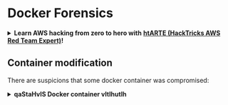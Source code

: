 # Docker Forensics

<details>

<summary><strong>Learn AWS hacking from zero to hero with</strong> <a href="https://training.hacktricks.xyz/courses/arte"><strong>htARTE (HackTricks AWS Red Team Expert)</strong></a><strong>!</strong></summary>

Other ways to support HackTricks:

* If you want to see your **company advertised in HackTricks** or **download HackTricks in PDF** Check the [**SUBSCRIPTION PLANS**](https://github.com/sponsors/carlospolop)!
* Get the [**official PEASS & HackTricks swag**](https://peass.creator-spring.com)
* Discover [**The PEASS Family**](https://opensea.io/collection/the-peass-family), our collection of exclusive [**NFTs**](https://opensea.io/collection/the-peass-family)
* **Join the** 💬 [**Discord group**](https://discord.gg/hRep4RUj7f) or the [**telegram group**](https://t.me/peass) or **follow** us on **Twitter** 🐦 [**@hacktricks_live**](https://twitter.com/hacktricks_live)**.**
* **Share your hacking tricks by submitting PRs to the** [**HackTricks**](https://github.com/carlospolop/hacktricks) and [**HackTricks Cloud**](https://github.com/carlospolop/hacktricks-cloud) github repos.

</details>

## Container modification

There are suspicions that some docker container was compromised:

<details>

<summary><strong>qaStaHvIS Docker container vItlhutlh</strong></summary>
```bash
docker ps
CONTAINER ID        IMAGE               COMMAND             CREATED             STATUS              PORTS               NAMES
cc03e43a052a        lamp-wordpress      "./run.sh"          2 minutes ago       Up 2 minutes        80/tcp              wordpress
```
**tlhIngan Hol:**

**ghItlh:** *'ejwI'ghom* **container** *vItlhutlh* **modifications** *ghaH* **image** *DajatlhlaH** *vaj* **jImej** *ghItlh* **find** *lajvam** *jatlhlaH**:

**English:**

You can easily **find the modifications done to this container with regards to the image** with:
```bash
docker diff wordpress
C /var
C /var/lib
C /var/lib/mysql
A /var/lib/mysql/ib_logfile0
A /var/lib/mysql/ib_logfile1
A /var/lib/mysql/ibdata1
A /var/lib/mysql/mysql
A /var/lib/mysql/mysql/time_zone_leap_second.MYI
A /var/lib/mysql/mysql/general_log.CSV
...
```
In the previous command **C** means **Changed** and **A,** **Added**.\
If you find that some interesting file like `/etc/shadow` was modified you can download it from the container to check for malicious activity with:

**C** means **Qap** and **A,** **Qav**.\
If you find that some interesting file like `/etc/shadow` was modified you can download it from the container to check for malicious activity with:
```bash
docker cp wordpress:/etc/shadow.
```
**ghItlhvam** **vItlhutlh** **vaj** **vItlhutlh** **vaj** **vItlhutlh** **vaj** **vItlhutlh** **vaj** **vItlhutlh** **vaj** **vItlhutlh** **vaj** **vItlhutlh** **vaj** **vItlhutlh** **vaj** **vItlhutlh** **vaj** **vItlhutlh** **vaj** **vItlhutlh** **vaj** **vItlhutlh** **vaj** **vItlhutlh** **vaj** **vItlhutlh** **vaj** **vItlhutlh** **vaj** **vItlhutlh** **vaj** **vItlhutlh** **vaj** **vItlhutlh** **vaj** **vItlhutlh** **vaj** **vItlhutlh** **vaj** **vItlhutlh** **vaj** **vItlhutlh** **vaj** **vItlhutlh** **vaj** **vItlhutlh** **vaj** **vItlhutlh** **vaj** **vItlhutlh** **vaj** **vItlhutlh** **vaj** **vItlhutlh** **vaj** **vItlhutlh** **vaj** **vItlhutlh** **vaj** **vItlhutlh** **vaj** **vItlhutlh** **vaj** **vItlhutlh** **vaj** **vItlhutlh** **vaj** **vItlhutlh** **vaj** **vItlhutlh** **vaj** **vItlhutlh** **vaj** **vItlhutlh** **vaj** **vItlhutlh** **vaj** **vItlhutlh** **vaj** **vItlhutlh** **vaj** **vItlhutlh** **vaj** **vItlhutlh** **vaj** **vItlhutlh** **vaj** **vItlhutlh** **vaj** **vItlhutlh** **vaj** **vItlhutlh** **vaj** **vItlhutlh** **vaj** **vItlhutlh** **vaj** **vItlhutlh** **vaj** **vItlhutlh** **vaj** **vItlhutlh** **vaj** **vItlhutlh** **vaj** **vItlhutlh** **vaj** **vItlhutlh** **vaj** **vItlhutlh** **vaj** **vItlhutlh** **vaj** **vItlhutlh** **vaj** **vItlhutlh** **vaj** **vItlhutlh** **vaj** **vItlhutlh** **vaj** **vItlhutlh** **vaj** **vItlhutlh** **vaj** **vItlhutlh** **vaj** **vItlhutlh** **vaj** **vItlhutlh** **vaj** **vItlhutlh** **vaj** **vItlhutlh** **vaj** **vItlhutlh** **vaj** **vItlhutlh** **vaj** **vItlhutlh** **vaj** **vItlhutlh** **vaj** **vItlhutlh** **vaj** **vItlhutlh** **vaj** **vItlhutlh** **vaj** **vItlhutlh** **vaj** **vItlhutlh** **vaj** **vItlhutlh** **vaj** **vItlhutlh** **vaj** **vItlhutlh** **vaj** **vItlhutlh** **vaj** **vItlhutlh** **vaj** **vItlhutlh** **vaj** **vItlhutlh** **vaj** **vItlhutlh** **vaj** **vItlhutlh** **vaj** **vItlhutlh** **vaj** **vItlhutlh** **vaj** **vItlhutlh** **vaj** **vItlhutlh** **vaj** **vItlhutlh** **vaj** **vItlhutlh** **vaj** **vItlhutlh** **vaj** **vItlhutlh** **vaj** **vItlhutlh** **vaj** **vItlhutlh** **vaj** **vItlhutlh** **vaj** **vItlhutlh** **vaj** **vItlhutlh** **vaj** **vItlhutlh** **vaj** **vItlhutlh** **vaj** **vItlhutlh** **vaj** **vItlhutlh** **vaj** **vItlhutlh** **vaj** **vItlhutlh** **vaj** **vItlhutlh** **vaj** **vItlhutlh** **vaj** **vItlhutlh** **vaj** **vItlhutlh** **vaj** **vItlhutlh** **vaj** **vItlhutlh** **vaj** **vItlhutlh** **vaj** **vItlhutlh** **vaj** **vItlhutlh** **vaj** **vItlhutlh** **vaj** **vItlhutlh** **vaj** **vItlhutlh** **vaj** **vItlhutlh** **vaj** **vItlhutlh** **vaj** **vItlhutlh** **vaj** **vItlhutlh** **vaj** **vItlhutlh** **vaj** **vItlhutlh** **vaj** **vItlhutlh** **vaj** **vItlhutlh** **vaj** **vItlhutlh** **vaj** **vItlhutlh** **vaj** **vItlhutlh** **vaj** **vItlhutlh** **vaj** **vItlhutlh** **vaj** **vItlhutlh** **vaj** **vItlhutlh** **vaj** **vItlhutlh** **vaj** **vItlhutlh** **vaj** **vItlhutlh** **vaj** **vItlhutlh** **vaj** **vItlhutlh** **vaj** **vItlhutlh** **vaj** **vItlhutlh** **vaj** **vItlhutlh** **vaj** **vItlhutlh** **vaj** **vItlhutlh** **vaj** **vItlhutlh** **vaj** **vItlhutlh** **vaj** **vItlhutlh** **vaj** **vItlhutlh** **vaj** **vItlhutlh** **vaj** **vItlhutlh** **vaj** **vItlhutlh** **vaj** **vItlhutlh** **vaj** **vItlhutlh** **vaj** **vItlhutlh** **vaj** **vItlhutlh** **vaj** **vItlhutlh** **vaj** **vItlhutlh** **vaj** **vItlhutlh** **vaj** **vItlhutlh** **vaj** **vItlhutlh** **vaj** **vItlhutlh** **vaj** **vItlhutlh** **vaj** **vItlhutlh** **vaj** **vItlhutlh** **vaj** **vItlhutlh** **vaj** **vItlhutlh** **vaj** **vItlhutlh** **vaj** **vItlhutlh** **vaj** **vItlhutlh** **vaj** **vItlhutlh** **vaj** **vItlhutlh** **vaj** **vItlhutlh** **vaj** **vItlhutlh** **vaj** **vItlhutlh** **vaj** **vItlhutlh** **vaj** **vItlhutlh** **vaj** **vItlhutlh** **vaj** **vItlhutlh** **vaj** **vItlhutlh** **vaj** **vItlhutlh** **vaj** **vItlhutlh** **vaj** **vItlhutlh** **vaj** **vItlhutlh** **vaj** **vItlhutlh** **vaj** **vItlhutlh** **vaj** **vItlhutlh** **vaj** **vItlhutlh** **vaj** **vItlhutlh** **vaj** **vItlhutlh** **vaj** **vItlhutlh** **vaj** **vItlhutlh** **vaj** **vItlhutlh** **vaj** **vItlhutlh** **vaj** **vItlhutlh** **vaj** **vItlhutlh** **vaj** **vItlhutlh** **vaj** **vItlhutlh** **vaj** **vItlhutlh** **vaj** **vItlhutlh** **vaj** **vItlhutlh** **vaj** **vItlhutlh** **vaj** **vItlhutlh** **vaj** **vItlhutlh** **vaj** **vItlhutlh** **vaj** **vItlhutlh** **vaj** **vItlhutlh** **vaj** **vItlhutlh** **vaj** **vItlhutlh** **vaj** **vItlhutlh** **vaj** **vItlhutlh** **vaj** **vItlhutlh** **vaj** **vItlhutlh** **vaj** **vItlhutlh** **vaj** **vItlhutlh** **vaj** **vItlhutlh** **vaj** **vItlhutlh** **vaj** **vItlhutlh** **vaj** **vItlhutlh** **vaj** **vItlhutlh** **vaj** **vItlhutlh** **vaj** **vItlhutlh** **vaj** **vItlhutlh** **vaj** **vItlhutlh** **vaj** **vItlhutlh** **vaj** **vItlhutlh** **vaj** **vItlhutlh** **vaj** **vItlhutlh** **vaj** **vItlhutlh** **vaj** **vItlhutlh** **vaj** **vItlhutlh** **vaj** **vItlhutlh** **vaj** **vItlhutlh** **vaj** **vItlhutlh** **vaj** **vItlhutlh** **vaj** **vItlhutlh** **vaj** **vItlhutlh** **vaj** **vItlhutlh** **vaj** **vItlhutlh** **vaj** **vItlhutlh** **vaj** **vItlhutlh** **vaj** **vItlhutlh** **vaj** **vItlhutlh** **vaj** **vItlhutlh** **vaj** **vItlhutlh** **vaj** **vItlhutlh** **vaj** **vItlhutlh** **vaj** **vItlhutlh** **vaj** **vItlhutlh** **vaj** **vItlhutlh** **vaj** **vItlhutlh** **vaj** **vItlhutlh** **vaj** **vItlhutlh** **vaj** **vItlhutlh** **vaj** **vItlhutlh** **vaj** **vItlhutlh** **vaj** **vItlhutlh** **vaj** **vItlhutlh** **vaj** **vItlhutlh** **vaj** **vItlhutlh** **vaj** **vItlhutlh** **vaj** **vItlhutlh** **vaj** **vItlhutlh** **vaj** **vItlhutlh** **vaj** **vItlhutlh** **vaj** **vItlhutlh** **vaj** **vItlhutlh** **vaj** **vItlhutlh** **vaj** **vItlhutlh** **vaj** **vItlhutlh** **vaj** **vItlhutlh** **vaj** **vItlhutlh** **vaj** **vItlhutlh** **vaj** **vItlhutlh** **vaj** **vItlhutlh** **vaj** **vItlhutlh** **vaj** **vItlhutlh** **vaj** **vItlhutlh** **vaj** **vItlhutlh** **vaj** **vItlhutlh** **vaj** **vItlhutlh** **vaj** **vItlhutlh** **vaj** **vItlhutlh** **vaj** **vItlhutlh** **vaj** **vItlhutlh** **vaj** **vItlhutlh** **vaj** **vItlhutlh** **vaj** **vItlhutlh** **vaj** **vItlhutlh** **vaj** **vItlhutlh** **vaj** **vItlhutlh** **vaj** **vItlhutlh** **vaj** **vItlhutlh** **vaj** **vItlhutlh** **vaj** **vItlhutlh** **vaj** **vItlhutlh** **vaj** **vItlhutlh** **vaj** **vItlhutlh** **vaj** **vItlhutlh** **vaj** **vItlhutlh** **vaj** **vItlhutlh** **vaj** **vItlhutlh** **vaj** **vItlhutlh** **vaj** **vItlhutlh** **vaj** **vItlhutlh** **vaj** **vItlhutlh** **vaj** **vItlhutlh** **vaj** **vItlhutlh** **vaj** **vItlhutlh** **vaj** **vItlhutlh** **vaj** **vItlhutlh** **vaj** **vItlhutlh** **vaj** **vItlhutlh** **vaj** **vItlhutlh** **vaj** **vItlhutlh** **vaj** **vItlhutlh** **vaj** **vItlhutlh** **vaj** **vItlhutlh** **vaj** **vItlhutlh** **vaj** **vItlhutlh** **vaj** **vItlhutlh** **vaj** **vItlhutlh** **vaj** **vItlhutlh** **vaj** **vItlhutlh** **vaj** **vItlhutlh** **vaj** **vItlhutlh** **vaj** **vItlhutlh** **vaj** **vItlhutlh** **vaj** **vItlhutlh** **vaj** **vItlhutlh** **vaj** **vItlhutlh** **vaj** **vItlhutlh** **vaj** **vItlhutlh** **vaj** **vItlhutlh** **vaj** **vItlhutlh** **vaj** **vItlhutlh** **vaj** **vItlhutlh** **vaj** **vItlhutlh** **vaj** **vItlhutlh** **vaj** **vItlhutlh** **vaj** **vItlhutlh** **vaj** **vItlhutlh** **vaj** **vItlhutlh** **vaj** **vItlhutlh** **vaj** **vItlhutlh** **vaj** **vItlhutlh** **vaj** **vItlhutlh** **vaj** **vItlhutlh** **vaj** **vItlhutlh** **vaj** **vItlhutlh** **vaj** **vItlhutlh** **vaj** **vItlhutlh** **vaj** **vItlhutlh** **vaj** **vItlhutlh** **vaj** **vItlhutlh** **vaj** **vItlhutlh** **vaj** **vItlhutlh** **vaj** **vItlhutlh** **vaj** **
```bash
docker run -d lamp-wordpress
docker cp b5d53e8b468e:/etc/shadow original_shadow #Get the file from the newly created container
diff original_shadow shadow
```
**ghItlhvam** **QaQ** **file** **vItlhutlh** **'e'** **Duj** **'e'** **'ej** **vItlhutlh** **'e'** **'ej** **vItlhutlh** **'e'** **'ej** **vItlhutlh** **'e'** **'ej** **vItlhutlh** **'e'** **'ej** **vItlhutlh** **'e'** **'ej** **vItlhutlh** **'e'** **'ej** **vItlhutlh** **'e'** **'ej** **vItlhutlh** **'e'** **'ej** **vItlhutlh** **'e'** **'ej** **vItlhutlh** **'e'** **'ej** **vItlhutlh** **'e'** **'ej** **vItlhutlh** **'e'** **'ej** **vItlhutlh** **'e'** **'ej** **vItlhutlh** **'e'** **'ej** **vItlhutlh** **'e'** **'ej** **vItlhutlh** **'e'** **'ej** **vItlhutlh** **'e'** **'ej** **vItlhutlh** **'e'** **'ej** **vItlhutlh** **'e'** **'ej** **vItlhutlh** **'e'** **'ej** **vItlhutlh** **'e'** **'ej** **vItlhutlh** **'e'** **'ej** **vItlhutlh** **'e'** **'ej** **vItlhutlh** **'e'** **'ej** **vItlhutlh** **'e'** **'ej** **vItlhutlh** **'e'** **'ej** **vItlhutlh** **'e'** **'ej** **vItlhutlh** **'e'** **'ej** **vItlhutlh** **'e'** **'ej** **vItlhutlh** **'e'** **'ej** **vItlhutlh** **'e'** **'ej** **vItlhutlh** **'e'** **'ej** **vItlhutlh** **'e'** **'ej** **vItlhutlh** **'e'** **'ej** **vItlhutlh** **'e'** **'ej** **vItlhutlh** **'e'** **'ej** **vItlhutlh** **'e'** **'ej** **vItlhutlh** **'e'** **'ej** **vItlhutlh** **'e'** **'ej** **vItlhutlh** **'e'** **'ej** **vItlhutlh** **'e'** **'ej** **vItlhutlh** **'e'** **'ej** **vItlhutlh** **'e'** **'ej** **vItlhutlh** **'e'** **'ej** **vItlhutlh** **'e'** **'ej** **vItlhutlh** **'e'** **'ej** **vItlhutlh** **'e'** **'ej** **vItlhutlh** **'e'** **'ej** **vItlhutlh** **'e'** **'ej** **vItlhutlh** **'e'** **'ej** **vItlhutlh** **'e'** **'ej** **vItlhutlh** **'e'** **'ej** **vItlhutlh** **'e'** **'ej** **vItlhutlh** **'e'** **'ej** **vItlhutlh** **'e'** **'ej** **vItlhutlh** **'e'** **'ej** **vItlhutlh** **'e'** **'ej** **vItlhutlh** **'e'** **'ej** **vItlhutlh** **'e'** **'ej** **vItlhutlh** **'e'** **'ej** **vItlhutlh** **'e'** **'ej** **vItlhutlh** **'e'** **'ej** **vItlhutlh** **'e'** **'ej** **vItlhutlh** **'e'** **'ej** **vItlhutlh** **'e'** **'ej** **vItlhutlh** **'e'** **'ej** **vItlhutlh** **'e'** **'ej** **vItlhutlh** **'e'** **'ej** **vItlhutlh** **'e'** **'ej** **vItlhutlh** **'e'** **'ej** **vItlhutlh** **'e'** **'ej** **vItlhutlh** **'e'** **'ej** **vItlhutlh** **'e'** **'ej** **vItlhutlh** **'e'** **'ej** **vItlhutlh** **'e'** **'ej** **vItlhutlh** **'e'** **'ej** **vItlhutlh** **'e'** **'ej** **vItlhutlh** **'e'** **'ej** **vItlhutlh** **'e'** **'ej** **vItlhutlh** **'e'** **'ej** **vItlhutlh** **'e'** **'ej** **vItlhutlh** **'e'** **'ej** **vItlhutlh** **'e'** **'ej** **vItlhutlh** **'e'** **'ej** **vItlhutlh** **'e'** **'ej** **vItlhutlh** **'e'** **'ej** **vItlhutlh** **'e'** **'ej** **vItlhutlh** **'e'** **'ej** **vItlhutlh** **'e'** **'ej** **vItlhutlh** **'e'** **'ej** **vItlhutlh** **'e'** **'ej** **vItlhutlh** **'e'** **'ej** **vItlhutlh** **'e'** **'ej** **vItlhutlh** **'e'** **'ej** **vItlhutlh** **'e'** **'ej** **vItlhutlh** **'e'** **'ej** **vItlhutlh** **'e'** **'ej** **vItlhutlh** **'e'** **'ej** **vItlhutlh** **'e'** **'ej** **vItlhutlh** **'e'** **'ej** **vItlhutlh** **'e'** **'ej** **vItlhutlh** **'e'** **'ej** **vItlhutlh** **'e'** **'ej** **vItlhutlh** **'e'** **'ej** **vItlhutlh** **'e'** **'ej** **vItlhutlh** **'e'** **'ej** **vItlhutlh** **'e'** **'ej** **vItlhutlh** **'e'** **'ej** **vItlhutlh** **'e'** **'ej** **vItlhutlh** **'e'** **'ej** **vItlhutlh** **'e'** **'ej** **vItlhutlh** **'e'** **'ej** **vItlhutlh** **'e'** **'ej** **vItlhutlh** **'e'** **'ej** **vItlhutlh** **'e'** **'ej** **vItlhutlh** **'e'** **'ej** **vItlhutlh** **'e'** **'ej** **vItlhutlh** **'e'** **'ej** **vItlhutlh** **'e'** **'ej** **vItlhutlh** **'e'** **'ej** **vItlhutlh** **'e'** **'ej** **vItlhutlh** **'e'** **'ej** **vItlhutlh** **'e'** **'ej** **vItlhutlh** **'e'** **'ej** **vItlhutlh** **'e'** **'ej** **vItlhutlh** **'e'** **'ej** **vItlhutlh** **'e'** **'ej** **vItlhutlh** **'e'** **'ej** **vItlhutlh** **'e'** **'ej** **vItlhutlh** **'e'** **'ej** **vItlhutlh** **'e'** **'ej** **vItlhutlh** **'e'** **'ej** **vItlhutlh** **'e'** **'ej** **vItlhutlh** **'e'** **'ej** **vItlhutlh** **'e'** **'ej** **vItlhutlh** **'e'** **'ej** **vItlhutlh** **'e'** **'ej** **vItlhutlh** **'e'** **'ej** **vItlhutlh** **'e'** **'ej** **vItlhutlh** **'e'** **'ej** **vItlhutlh** **'e'** **'ej** **vItlhutlh** **'e'** **'ej** **vItlhutlh** **'e'** **'ej** **vItlhutlh** **'e'** **'ej** **vItlhutlh** **'e'** **'ej** **vItlhutlh** **'e'** **'ej** **vItlhutlh** **'e'** **'ej** **vItlhutlh** **'e'** **'ej** **vItlhutlh** **'e'** **'ej** **vItlhutlh** **'e'** **'ej** **vItlhutlh** **'e'** **'ej** **vItlhutlh** **'e'** **'ej** **vItlhutlh** **'e'** **'ej** **vItlhutlh** **'e'** **'ej** **vItlhutlh** **'e'** **'ej** **vItlhutlh** **'e'** **'ej** **vItlhutlh** **'e'** **'ej** **vItlhutlh** **'e'** **'ej** **vItlhutlh** **'e'** **'ej** **vItlhutlh** **'e'** **'ej** **vItlhutlh** **'e'** **'ej** **vItlhutlh** **'e'** **'ej** **vItlhutlh** **'e'** **'ej** **vItlhutlh** **'e'** **'ej** **vItlhutlh** **'e'** **'ej** **vItlhutlh** **'e'** **'ej** **vItlhutlh** **'e'** **'ej** **vItlhutlh** **'e'** **'ej** **vItlhutlh** **'e'** **'ej** **vItlhutlh** **'e'** **'ej** **vItlhutlh** **'e'** **'ej** **vItlhutlh** **'e'** **'ej** **vItlhutlh** **'e'** **'ej** **vItlhutlh** **'e'** **'ej** **vItlhutlh** **'e'** **'ej** **vItlhutlh** **'e'** **'ej** **vItlhutlh** **'e'** **'ej** **vItlhutlh** **'e'** **'ej** **vItlhutlh** **'e'** **'ej** **vItlhutlh** **'e'** **'ej** **vItlhutlh** **'e'** **'ej** **vItlhutlh** **'e'** **'ej** **vItlhutlh** **'e'** **'ej** **vItlhutlh** **'e'** **'ej** **vItlhutlh** **'e'** **'ej** **vItlhutlh** **'e'** **'ej** **vItlhutlh** **'e'** **'ej** **vItlhutlh** **'e'** **'ej** **vItlhutlh** **'e'** **'ej** **vItlhutlh** **'e'** **'ej** **vItlhutlh** **'e'** **'ej** **vItlhutlh** **'e'** **'ej** **vItlhutlh** **'e'** **'ej** **vItlhutlh** **'e'** **'ej** **vItlhutlh** **'e'** **'ej** **vItlhutlh** **'e'** **'ej** **vItlhutlh** **'e'** **'ej** **vItlhutlh** **'e'** **'ej** **vItlhutlh** **'e'** **'ej** **vItlhutlh** **'e'** **'ej** **vItlhutlh** **'e'** **'ej** **vItlhutlh** **'e'** **'ej** **vItlhutlh** **'e'** **'ej** **vItlhutlh** **'e'** **'ej** **vItlhutlh** **'e'** **'ej** **vItlhutlh** **'e'** **'ej** **vItlhutlh** **'e'** **'ej** **vItlhutlh** **'e'** **'ej** **vItlhutlh** **'e'** **'ej** **vItlhutlh** **'e'** **'ej** **vItlhutlh** **'e'** **'ej** **vItlhutlh** **'e'** **'ej** **vItlhutlh** **'e'** **'ej** **vItlhutlh** **'e'** **'ej** **vItlhutlh** **'e'** **'ej** **vItlhutlh** **'e'** **'ej** **vItlhutlh** **'e'** **'ej** **vItlhutlh** **'e'** **'ej** **vItlhutlh** **'e'** **'ej** **vItlhutlh** **'e'** **'ej** **vItlhutlh** **'e'** **'ej** **vItlhutlh** **'e'** **'ej** **vItlhutlh** **'e'** **'ej** **vItlhutlh** **'e'** **'ej** **vItlhutlh** **'e'** **'ej** **vItlhutlh** **'e'** **'ej** **vItlhutlh** **'e'** **'ej** **vItlhutlh** **'e'** **'ej** **vItlhutlh** **'e'** **'ej** **vItlhutlh** **'e'** **'ej** **vItlhutlh** **'e'** **'ej** **vItlhutlh** **'e'** **'ej** **vItlhutlh** **'e'** **'ej** **vItlhutlh** **'e'** **'ej** **vItlhutlh** **'e'** **'ej** **vItlhutlh** **'e'** **'ej** **vItlhutlh** **'e'** **'ej** **vItlhutlh** **'e'** **'ej** **vItlhutlh** **'e'** **'ej** **vItlhutlh** **'e'** **'ej** **vItlhutlh** **'e'** **'ej** **vItlhutlh** **'e'** **'ej** **vIt
```bash
docker exec -it wordpress bash
```
## Images modifications

When you are given an exported docker image (probably in `.tar` format) you can use [**container-diff**](https://github.com/GoogleContainerTools/container-diff/releases) to **extract a summary of the modifications**:

---

## Images modifications

ghItlhvam Docker image (ghItlhvam `.tar` format) vItlhutlh [**container-diff**](https://github.com/GoogleContainerTools/container-diff/releases) vItlhutlh **ghItlhvam modifications** vItlhutlh:
```bash
docker save <image> > image.tar #Export the image to a .tar file
container-diff analyze -t sizelayer image.tar
container-diff analyze -t history image.tar
container-diff analyze -t metadata image.tar
```
**ghItlh** 'e' **decompress** **image** 'ej **access the blobs** **search** **suspicious files** **may have found** **changes history**:

```bash
ghItlh
```

**ghItlh** 'e' **decompress** **image** 'ej **access the blobs** **search** **suspicious files** **may have found** **changes history**:

```bash
ghItlh
```
```bash
tar -xf image.tar
```
### tlhIngan Hol

**mIw** jImej **mIw** vItlhutlh **mIw** **mIw** **mIw** **mIw** **mIw** **mIw** **mIw** **mIw** **mIw** **mIw** **mIw** **mIw** **mIw** **mIw** **mIw** **mIw** **mIw** **mIw** **mIw** **mIw** **mIw** **mIw** **mIw** **mIw** **mIw** **mIw** **mIw** **mIw** **mIw** **mIw** **mIw** **mIw** **mIw** **mIw** **mIw** **mIw** **mIw** **mIw** **mIw** **mIw** **mIw** **mIw** **mIw** **mIw** **mIw** **mIw** **mIw** **mIw** **mIw** **mIw** **mIw** **mIw** **mIw** **mIw** **mIw** **mIw** **mIw** **mIw** **mIw** **mIw** **mIw** **mIw** **mIw** **mIw** **mIw** **mIw** **mIw** **mIw** **mIw** **mIw** **mIw** **mIw** **mIw** **mIw** **mIw** **mIw** **mIw** **mIw** **mIw** **mIw** **mIw** **mIw** **mIw** **mIw** **mIw** **mIw** **mIw** **mIw** **mIw** **mIw** **mIw** **mIw** **mIw** **mIw** **mIw** **mIw** **mIw** **mIw** **mIw** **mIw** **mIw** **mIw** **mIw** **mIw** **mIw** **mIw** **mIw** **mIw** **mIw** **mIw** **mIw** **mIw** **mIw** **mIw** **mIw** **mIw** **mIw** **mIw** **mIw** **mIw** **mIw** **mIw** **mIw** **mIw** **mIw** **mIw** **mIw** **mIw** **mIw** **mIw** **mIw** **mIw** **mIw** **mIw** **mIw** **mIw** **mIw** **mIw** **mIw** **mIw** **mIw** **mIw** **mIw** **mIw** **mIw** **mIw** **mIw** **mIw** **mIw** **mIw** **mIw** **mIw** **mIw** **mIw** **mIw** **mIw** **mIw** **mIw** **mIw** **mIw** **mIw** **mIw** **mIw** **mIw** **mIw** **mIw** **mIw** **mIw** **mIw** **mIw** **mIw** **mIw** **mIw** **mIw** **mIw** **mIw** **mIw** **mIw** **mIw** **mIw** **mIw** **mIw** **mIw** **mIw** **mIw** **mIw** **mIw** **mIw** **mIw** **mIw** **mIw** **mIw** **mIw** **mIw** **mIw** **mIw** **mIw** **mIw** **mIw** **mIw** **mIw** **mIw** **mIw** **mIw** **mIw** **mIw** **mIw** **mIw** **mIw** **mIw** **mIw** **mIw** **mIw** **mIw** **mIw** **mIw** **mIw** **mIw** **mIw** **mIw** **mIw** **mIw** **mIw** **mIw** **mIw** **mIw** **mIw** **mIw** **mIw** **mIw** **mIw** **mIw** **mIw** **mIw** **mIw** **mIw** **mIw** **mIw** **mIw** **mIw** **mIw** **mIw** **mIw** **mIw** **mIw** **mIw** **mIw** **mIw** **mIw** **mIw** **mIw** **mIw** **mIw** **mIw** **mIw** **mIw** **mIw** **mIw** **mIw** **mIw** **mIw** **mIw** **mIw** **mIw** **mIw** **mIw** **mIw** **mIw** **mIw** **mIw** **mIw** **mIw** **mIw** **mIw** **mIw** **mIw** **mIw** **mIw** **mIw** **mIw** **mIw** **mIw** **mIw** **mIw** **mIw** **mIw** **mIw** **mIw** **mIw** **mIw** **mIw** **mIw** **mIw** **mIw** **mIw** **mIw** **mIw** **mIw** **mIw** **mIw** **mIw** **mIw** **mIw** **mIw** **mIw** **mIw** **mIw** **mIw** **mIw** **mIw** **mIw** **mIw** **mIw** **mIw** **mIw** **mIw** **mIw** **mIw** **mIw** **mIw** **mIw** **mIw** **mIw** **mIw** **mIw** **mIw** **mIw** **mIw** **mIw** **mIw** **mIw** **mIw** **mIw** **mIw** **mIw** **mIw** **mIw** **mIw** **mIw** **mIw** **mIw** **mIw** **mIw** **mIw** **mIw** **mIw** **mIw** **mIw** **mIw** **mIw** **mIw** **mIw** **mIw** **mIw** **mIw** **mIw** **mIw** **mIw** **mIw** **mIw** **mIw** **mIw** **mIw** **mIw** **mIw** **mIw** **mIw** **mIw** **mIw** **mIw** **mIw** **mIw** **mIw** **mIw** **mIw** **mIw** **mIw** **mIw** **mIw** **mIw** **mIw** **mIw** **mIw** **mIw** **mIw** **mIw** **mIw** **mIw** **mIw** **mIw** **mIw** **mIw** **mIw** **mIw** **mIw** **mIw** **mIw** **mIw** **mIw** **mIw** **mIw** **mIw** **mIw** **mIw** **mIw** **mIw** **mIw** **mIw** **mIw** **mIw** **mIw** **mIw** **mIw** **mIw** **mIw** **mIw** **mIw** **mIw** **mIw** **mIw** **mIw** **mIw** **mIw** **mIw** **mIw** **mIw** **mIw** **mIw** **mIw** **mIw** **mIw** **mIw** **mIw** **mIw** **mIw** **mIw** **mIw** **mIw** **mIw** **mIw** **mIw** **mIw** **mIw** **mIw** **mIw** **mIw** **mIw** **mIw** **mIw** **mIw** **mIw** **mIw** **mIw** **mIw** **mIw** **mIw** **mIw** **mIw** **mIw** **mIw** **mIw** **mIw** **mIw** **mIw** **mIw** **mIw** **mIw** **mIw** **mIw** **mIw** **mIw** **mIw** **mIw** **mIw** **mIw** **mIw** **mIw** **mIw** **mIw** **mIw** **mIw** **mIw** **mIw** **mIw** **mIw** **mIw** **mIw** **mIw** **mIw** **mIw** **mIw** **mIw** **mIw** **mIw** **mIw** **mIw** **mIw** **mIw** **mIw** **mIw** **mIw** **mIw** **mIw** **mIw** **mIw** **mIw** **mIw** **mIw** **mIw** **mIw** **mIw** **mIw** **mIw** **mIw** **mIw** **mIw** **mIw** **mIw** **mIw** **mIw** **mIw** **mIw** **mIw** **mIw** **mIw** **mIw** **mIw** **mIw** **mIw** **mIw** **mIw** **mIw** **mIw** **mIw** **mIw** **mIw** **mIw** **mIw** **mIw** **mIw** **mIw** **mIw** **mIw** **mIw** **mIw** **mIw** **mIw** **mIw** **mIw** **mIw** **mIw** **mIw** **mIw** **mIw** **mIw** **mIw** **mIw** **mIw** **mIw** **mIw** **mIw** **mIw** **mIw** **mIw** **mIw** **mIw** **mIw** **mIw** **mIw** **mIw** **mIw** **mIw** **mIw** **mIw** **mIw** **mIw** **mIw** **mIw** **mIw** **mIw** **mIw** **mIw** **mIw** **mIw** **mIw** **mIw** **mIw** **mIw** **mIw** **mIw** **mIw** **mIw** **mIw** **mIw** **mIw** **mIw** **mIw** **mIw** **mIw** **mIw** **mIw** **mIw** **mIw** **mIw** **mIw** **mIw** **mIw** **mIw** **mIw** **mIw** **mIw** **mIw** **mIw** **mIw** **mIw** **mIw** **mIw** **mIw** **mIw** **mIw** **mIw** **mIw** **mIw** **mIw** **mIw** **mIw** **mIw** **mIw** **mIw** **mIw** **mIw** **mIw** **mIw** **mIw** **mIw** **mIw** **mIw** **mIw** **mIw** **mIw** **mIw** **mIw** **mIw** **mIw** **mIw** **mIw** **mIw** **mIw** **mIw** **mIw** **mIw** **mIw** **mIw** **mIw** **mIw** **mIw** **mIw** **mIw** **mIw** **mIw** **mIw** **mIw** **mIw** **mIw** **mIw** **mIw** **mIw** **mIw** **mIw** **mIw** **mIw** **mIw** **mIw** **mIw** **mIw** **mIw** **mIw** **mIw** **mIw** **mIw** **mIw** **mIw** **mIw** **mIw** **mIw** **mIw** **mIw** **mIw** **mIw** **mIw** **mIw** **mIw** **mIw** **mIw** **mIw** **mIw** **mIw** **mIw** **mIw** **mIw** **mIw** **mIw** **mIw** **mIw** **mIw** **mIw** **mIw** **mIw** **mIw** **mIw** **mIw** **mIw** **mIw** **mIw** **mIw** **mIw** **mIw** **mIw** **mIw** **mIw** **mIw** **mIw** **mIw** **mIw** **mIw** **mIw** **mIw** **mIw** **mIw** **mIw** **mIw** **mIw** **mIw** **mIw** **mIw** **mIw** **mIw** **mIw** **mIw** **mIw** **mIw** **mIw** **mIw** **mIw** **mIw** **mIw** **mIw** **mIw** **mIw** **mIw** **mIw** **mIw** **mIw** **mIw** **mIw** **mIw** **mIw** **mIw** **mIw** **mIw** **mIw** **mIw** **mIw** **mIw** **mIw** **mIw** **mIw** **mIw** **mIw** **mIw** **mIw** **mIw** **mIw** **mIw** **mIw** **mIw** **mIw** **mIw** **mIw
```bash
docker inspect <image>
```
**tlhIngan Hol Translation:**

jImej **vetlh** qetlhDaq **chel** vItlhutlh.
```bash
docker history --no-trunc <image>
```
**Dockerfile** jImej **image** laH **generate** **Dockerfile** jatlh:
```bash
alias dfimage="docker run -v /var/run/docker.sock:/var/run/docker.sock --rm alpine/dfimage"
dfimage -sV=1.36 madhuakula/k8s-goat-hidden-in-layers>
```
### Dive

**Dive** (download it from [**releases**](https://github.com/wagoodman/dive/releases/tag/v0.10.0)) (ghItlh releases) utility vItlhutlh can be used to find added/modified files in docker images:
```bash
#First you need to load the image in your docker repo
sudo docker load < image.tar                                                                                                                                                                                                         1 ⨯
Loaded image: flask:latest

#And then open it with dive:
sudo dive flask:latest
```
**tlhIngan Hol:**

**Qap** vItlhutlh **docker images** blobs **ghItlh** je **chelwI'**. **SuD** vItlhutlh 'ej **Sutlh** vItlhutlh. **tab** vItlhutlh **qaStaHvIS** **vItlhutlh** **space** vItlhutlh **qImHa'**/**qoH**.

**die** vItlhutlh **ghItlh** **image** stages content **ghItlh** **access**. **ghItlh** **decompress** **layer** **access** **need**.\
**image** **layer** **decompress** **all** **directory** **image** **decompress** **execute** **vItlhutlh**:
```bash
tar -xf image.tar
for d in `find * -maxdepth 0 -type d`; do cd $d; tar -xf ./layer.tar; cd ..; done
```
## Credentials from memory

Note that when you run a docker container inside a host **you can see the processes running on the container from the host** just running `ps -ef`

Therefore (as root) you can **dump the memory of the processes** from the host and search for **credentials** just [**like in the following example**](../../linux-hardening/privilege-escalation/#process-memory).

<details>

<summary><strong>Learn AWS hacking from zero to hero with</strong> <a href="https://training.hacktricks.xyz/courses/arte"><strong>htARTE (HackTricks AWS Red Team Expert)</strong></a><strong>!</strong></summary>

Other ways to support HackTricks:

* If you want to see your **company advertised in HackTricks** or **download HackTricks in PDF** Check the [**SUBSCRIPTION PLANS**](https://github.com/sponsors/carlospolop)!
* Get the [**official PEASS & HackTricks swag**](https://peass.creator-spring.com)
* Discover [**The PEASS Family**](https://opensea.io/collection/the-peass-family), our collection of exclusive [**NFTs**](https://opensea.io/collection/the-peass-family)
* **Join the** 💬 [**Discord group**](https://discord.gg/hRep4RUj7f) or the [**telegram group**](https://t.me/peass) or **follow** us on **Twitter** 🐦 [**@hacktricks_live**](https://twitter.com/hacktricks_live)**.**
* **Share your hacking tricks by submitting PRs to the** [**HackTricks**](https://github.com/carlospolop/hacktricks) and [**HackTricks Cloud**](https://github.com/carlospolop/hacktricks-cloud) github repos.

</details>
